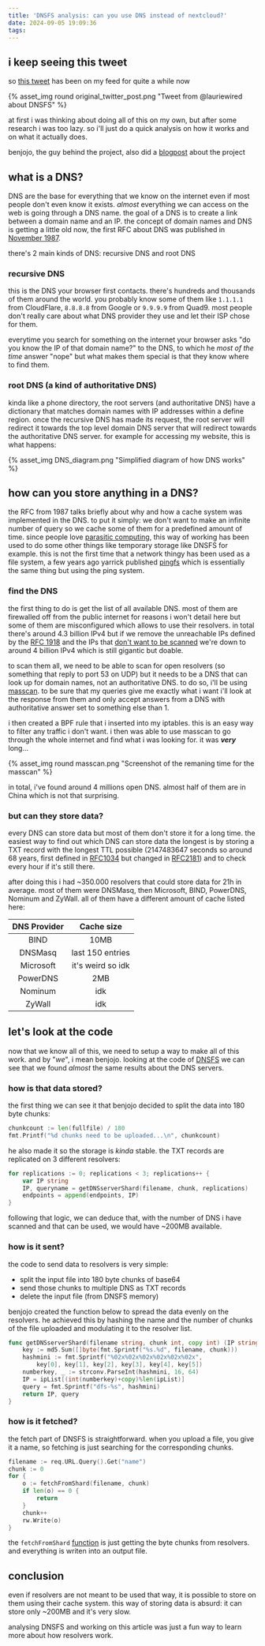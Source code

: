 ```yaml
---
title: 'DNSFS analysis: can you use DNS instead of nextcloud?'
date: 2024-09-05 19:09:36
tags:
---
```


## i keep seeing this tweet

so [this tweet](https://x.com/lauriewired/status/1828844479450959992) has been on my feed for quite a while now

{% asset_img round original_twitter_post.png "Tweet from @lauriewired about DNSFS" %}

at first i was thinking about doing all of this on my own, but after some research i was too lazy. so i'll just do a quick analysis on how it works and on what it actually does.

benjojo, the guy behind the project, also did a [blogpost](https://blog.benjojo.co.uk/post/dns-filesystem-true-cloud-storage-dnsfs) about the project

## what is a DNS?

DNS are the base for everything that we know on the internet even if most people don't even know it exists. *almost* everything we can access on the web is going through a DNS name. the goal of a DNS is to create a link between a domain name and an IP. the concept of domain names and DNS is getting a little old now, the first RFC about DNS was published in [November 1987](https://datatracker.ietf.org/doc/html/rfc1035).

there's 2 main kinds of DNS: recursive DNS and root DNS

### recursive DNS

this is the DNS your browser first contacts. there's hundreds and thousands of them around the world. you probably know some of them like `1.1.1.1` from CloudFlare, `8.8.8.8` from Google or `9.9.9.9` from Quad9. most people don't really care about what DNS provider they use and let their ISP chose for them.

everytime you search for something on the internet your browser asks "do you know the IP of that domain name?" to the DNS, to which he *most of the time* answer "nope" but what makes them special is that they know where to find them.

### root DNS (a kind of authoritative DNS)

kinda like a phone directory, the root servers (and authoritative DNS) have a dictionary that matches domain names with IP addresses within a define region. once the recursive DNS has made its request, the root server will redirect it towards the top level domain DNS server that will redirect towards the authoritative DNS server. for example for accessing my website, this is what happens:

{% asset_img DNS_diagram.png "Simplified diagram of how DNS works" %}

## how can you store anything in a DNS?

the RFC from 1987 talks briefly about why and how a cache system was implemented in the DNS. to put it simply: we don't want to make an infinite number of query so we cache some of them for a predefined amount of time. since people love [parasitic computing](https://en.wikipedia.org/wiki/Parasitic_computing), this way of working has been used to do some other things like temporary storage like DNSFS for example. this is not the first time that a network thingy has been used as a file system, a few years ago yarrick published [pingfs](https://github.com/yarrick/pingfs) which is essentially the same thing but using the ping system.

### find the DNS

the first thing to do is get the list of all available DNS. most of them are firewalled off from the public internet for reasons i won't detail here but some of them are misconfigured which allows to use their resolvers. in total there's around 4.3 billion IPv4 but if we remove the unreachable IPs defined by the [RFC 1918](https://datatracker.ietf.org/doc/html/rfc1918) and the IPs that [don't want to be scanned](https://github.com/robertdavidgraham/masscan/blob/f04707a891962f8185c4f6b6dab9238bbb9ffb59/data/exclude.conf) we're down to around 4 billion IPv4 which is still gigantic but doable.

to scan them all, we need to be able to scan for open resolvers (so something that reply to port 53 on UDP) but it needs to be a DNS that can look up for domain names, not an authoritative DNS. to do so, i'll be using [masscan](https://github.com/robertdavidgraham/masscan). to be sure that my queries give me exactly what i want i'll look at the response from them and only accept answers from a DNS with authoritative answer set to something else than 1.

i then created a BPF rule that i inserted into my iptables. this is an easy way to filter any traffic i don't want. i then was able to use masscan to go through the whole internet and find what i was looking for. it was ***very*** long...

{% asset_img round masscan.png "Screenshot of the remaning time for the masscan" %}

in total, i've found around 4 millions open DNS. almost half of them are in China which is not that surprising.

### but can they store data?

every DNS can store data but most of them don't store it for a long time. the easiest way to find out which DNS can store data the longest is by storing a TXT record with the longest TTL possible (2147483647 seconds so around 68 years, first defined in [RFC1034](https://datatracker.ietf.org/doc/html/rfc1034#autoid-13) but changed in [RFC2181](https://datatracker.ietf.org/doc/html/rfc2181#autoid-23)) and to check every hour if it's still there.

after doing this i had ~350.000 resolvers that could store data for 21h in average. most of them were DNSMasq, then Microsoft, BIND, PowerDNS, Nominum and ZyWall. all of them have a different amount of cache listed here:

| DNS Provider | Cache size        |
|:------------:|:-----------------:|
| BIND         | 10MB              |
| DNSMasq      | last 150 entries  |
| Microsoft    | it's weird so idk |
| PowerDNS     | 2MB               |
| Nominum      | idk               |
| ZyWall       | idk               |

## let's look at the code

now that we know all of this, we need to setup a way to make all of this work. and by "*we*", i mean benjojo. looking at the code of [DNSFS](https://github.com/benjojo/dnsfs/tree/master) we can see that we found *almost* the same results about the DNS servers.

### how is that data stored?

the first thing we can see it that benjojo decided to split the data into 180 byte chunks:
```go
chunkcount := len(fullfile) / 180
fmt.Printf("%d chunks need to be uploaded...\n", chunkcount)
```

he also made it so the storage is *kinda* stable. the TXT records are replicated on 3 different resolvers: 
```go
for replications := 0; replications < 3; replications++ {
    var IP string
    IP, queryname = getDNSserverShard(filename, chunk, replications)
    endpoints = append(endpoints, IP)
}
```

following that logic, we can deduce that, with the number of DNS i have scanned and that can be used, we would have ~200MB available.

### how is it sent?

the code to send data to resolvers is very simple:
- split the input file into 180 byte chunks of base64
- send those chunks to multiple DNS as TXT records
- delete the input file (from DNSFS memory)

benjojo created the function below to spread the data evenly on the resolvers. he achieved this by hashing the name and the number of chunks of the file uploaded and modulating it to the resolver list.

```go
func getDNSserverShard(filename string, chunk int, copy int) (IP string, query string) {
	key := md5.Sum([]byte(fmt.Sprintf("%s.%d", filename, chunk)))
	hashmini := fmt.Sprintf("%02x%02x%02x%02x%02x%02x",
		key[0], key[1], key[2], key[3], key[4], key[5])
	numberkey, _ := strconv.ParseInt(hashmini, 16, 64)
	IP = ipList[(int(numberkey)+copy)%len(ipList)]
	query = fmt.Sprintf("dfs-%s", hashmini)
	return IP, query
}
```

### how is it fetched?

the fetch part of DNSFS is straightforward. when you upload a file, you give it a name, so fetching is just searching for the corresponding chunks. 
```go
filename := req.URL.Query().Get("name")
chunk := 0
for {
    o := fetchFromShard(filename, chunk)
    if len(o) == 0 {
        return
    }
    chunk++
    rw.Write(o)
}
```

the `fetchFromShard` [function](https://github.com/benjojo/dnsfs/blob/master/dnsfs/dns.go#L163) is just getting the byte chunks from resolvers. and everything is writen into an output file.

## conclusion

even if resolvers are not meant to be used that way, it is possible to store on them using their cache system. this way of storing data is absurd: it can store only ~200MB and it's very slow. 

analysing DNSFS and working on this article was just a fun way to learn more about how resolvers work.